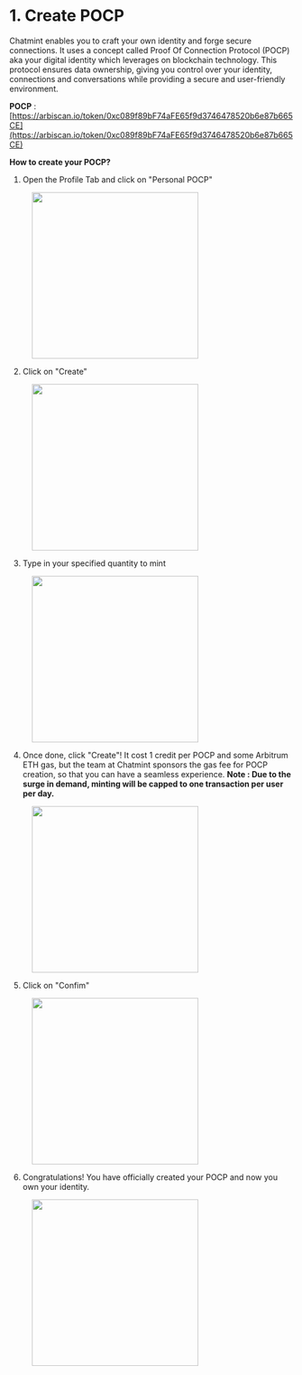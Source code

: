 # 1. Create POCP

Chatmint enables you to craft your own identity and forge secure connections. It uses a concept called Proof Of Connection Protocol (POCP) aka your digital identity which leverages on blockchain technology. This protocol ensures data ownership, giving you control over your identity, connections and conversations while providing a secure and user-friendly environment.

**POCP** : [https://arbiscan.io/token/0xc089f89bF74aFE65f9d3746478520b6e87b665CE](https://arbiscan.io/token/0xc089f89bF74aFE65f9d3746478520b6e87b665CE)



**How to create your POCP?**

1. Open the Profile Tab and click on "Personal POCP"

<div align="left">

<figure><img src="../.gitbook/assets/1 (4).png" alt="" width="295"><figcaption></figcaption></figure>

</div>

2. Click on "Create"

<div align="left">

<figure><img src="../.gitbook/assets/2 (2).png" alt="" width="295"><figcaption></figcaption></figure>

</div>

3. Type in your specified quantity to mint&#x20;

<div align="left">

<figure><img src="../.gitbook/assets/3 (2).png" alt="" width="295"><figcaption></figcaption></figure>

</div>

4. Once done, click "Create"! It cost 1 credit per POCP and some Arbitrum ETH gas, but the team at Chatmint sponsors the gas fee for POCP creation, so that you can have a seamless experience. **Note : Due to the surge in demand, minting will be capped to one transaction per user per day.**

<div align="left">

<figure><img src="../.gitbook/assets/4 (1).png" alt="" width="295"><figcaption></figcaption></figure>

</div>

5. Click on "Confim"

<div align="left">

<figure><img src="../.gitbook/assets/5 (1).png" alt="" width="295"><figcaption></figcaption></figure>

</div>

6. Congratulations! You have officially created your POCP and now you own your identity.

<div align="left">

<figure><img src="../.gitbook/assets/7.png" alt="" width="295"><figcaption></figcaption></figure>

</div>
